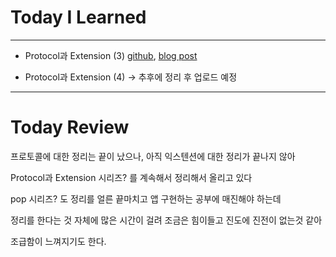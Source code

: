 # Today I Learned

---

- Protocol과 Extension (3) [github](https://github.com/VincentGeranium/VincentGeranium.github.io/blob/master/_posts/2019-06-18-Protocol-and-Extension-3.markdown), [blog post](https://vincentgeranium.github.io/ios,/swift/2019/06/18/Protocol-and-Extension-3.html)

- Protocol과 Extension (4) -> 추후에 정리 후 업로드 예정

---

# Today Review

프로토콜에 대한 정리는 끝이 났으나, 아직 익스텐션에 대한 정리가 끝나지 않아 

Protocol과 Extension 시리즈? 를 계속해서 정리해서 올리고 있다

pop 시리즈? 도 정리를 얼른 끝마치고 앱 구현하는 공부에 매진해야 하는데

정리를 한다는 것 자체에 많은 시간이 걸려 조금은 힘이들고 진도에 진전이 없는것 같아

조급함이 느껴지기도 한다.